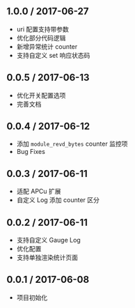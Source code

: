## 1.0.0 / 2017-06-27

  * uri 配置支持带参数
  * 优化部分代码逻辑
  * 新增异常统计 counter
  * 支持自定义 set 响应状态码

## 0.0.5 / 2017-06-13
  * 优化开关配置选项
  * 完善文档


## 0.0.4 / 2017-06-12
  * 添加 `module_revd_bytes` counter 监控项
  * Bug Fixes


## 0.0.3 / 2017-06-11
  * 适配 APCu 扩展
  * 自定义 Log 添加 counter 区分


## 0.0.2 / 2017-06-11
  * 支持自定义 Gauge Log
  * 优化配置
  * 支持单独渲染统计页面


## 0.0.1 / 2017-06-08
  * 项目初始化
